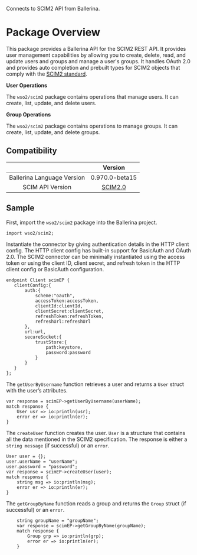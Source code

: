 Connects to SCIM2 API from Ballerina.

# Package Overview
 
This package provides a Ballerina API for the SCIM2 REST API. It provides user management capabilities by allowing you to create, delete, read, and update users and groups and manage a user's groups. It handles OAuth 2.0 and provides auto completion and prebuilt types for SCIM2 objects that comply with the [SCIM2 standard](http://www.simplecloud.info/).

**User Operations**

The `wso2/scim2` package contains operations that manage users. It can create, list, update, and delete users.

**Group Operations**

The `wso2/scim2` package contains operations to manage groups. It can create, list, update, and delete groups.

## Compatibility

|                                 |       Version                  |
|  :---------------------------:  |  :---------------------------: |
|  Ballerina Language Version     |   0.970.0-beta15               |
|  SCIM API Version               |   [SCIM2.0](https://tools.ietf.org/html/rfc7643#section-8.3)|

## Sample
First, import the `wso2/scim2` package into the Ballerina project.

```ballerina
import wso2/scim2;
```

Instantiate the connector by giving authentication details in the HTTP client config. The HTTP client config has built-in support for BasicAuth and OAuth 2.0. The SCIM2 connector can be minimally instantiated using the access token or using the client ID, client secret, and refresh token in the HTTP client config or BasicAuth configuration.

```ballerina
endpoint Client scimEP {
   clientConfig:{
       auth:{
           scheme:"oauth",
           accessToken:accessToken,
           clientId:clientId,
           clientSecret:clientSecret,
           refreshToken:refreshToken,
           refreshUrl:refreshUrl
       },
       url:url,
       secureSocket:{
           trustStore:{
               path:keystore,
               password:password
           }
       }
   }
};
```

The `getUserByUsername` function retrieves a user and returns a `User` struct with the user’s attributes.

```ballerina
var response = scimEP->getUserByUsername(userName);
match response {
    User usr => io:println(usr);
    error er => io:println(er);
}
```



The `createUser` function creates the user. `User` is a structure that contains all the data mentioned in the SCIM2 specification. The response is either a `string message` (if successful) or an `error`.

```ballerina
User user = {};
user.userName = "userName";
user.password = "password";
var response = scimEP->createUser(user);
match response {
    string msg => io:println(msg);
    error er => io:println(er);
}
```

The `getGroupByName` function reads a group and returns the `Group` struct (if successful) or an `error`.
```ballerina
    string groupName = "groupName";
    var response = scimEP->getGroupByName(groupName);
    match response {
        Group grp => io:println(grp);
        error er => io:println(er);
    }
```
